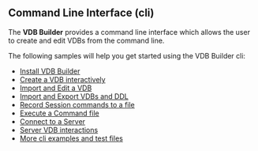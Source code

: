 ## Command Line Interface (cli)

The __VDB Builder__ provides a command line interface which allows the user to create and edit VDBs from the command line.

The following samples will help you get started using the VDB Builder cli:

- [Install VDB Builder](install-cli.md)
- [Create a VDB interactively](create-vdb.md)
- [Import and Edit a VDB](import-edit-vdb.md)
- [Import and Export VDBs and DDL](import-export-vdbs-ddl.md)
- [Record Session commands to a file](record-cli-session.md)
- [Execute a Command file](execute-command-script.md)
- [Connect to a Server](connect-to-server.md)
- [Server VDB interactions](server-vdb-interactions.md)
- [More cli examples and test files](more-examples.md)

